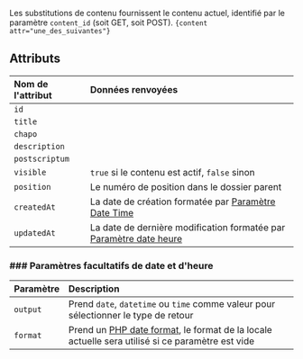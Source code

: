 Les substitutions de contenu fournissent le contenu actuel, identifié par le paramètre `content_id` (soit GET, soit POST).
`{content attr="une_des_suivantes"}`

## Attributs

| Nom de l'attribut | Données renvoyées                                                                                    |
|:------------------|:-----------------------------------------------------------------------------------------------------|
| `id`              |                                                                                                      |
| `title`           |                                                                                                      |
| `chapo`           |                                                                                                      |
| ` description `   |                                                                                                      |
| ` postscriptum `  |                                                                                                      |
| ` visible `       | `true` si le contenu est actif, `false` sinon                                                        |
| ` position `      | Le numéro de position dans le dossier parent                                                         |
| ` createdAt `     | La date de création formatée par [Paramètre Date Time](#date-time-optional-parameters)               |
| ` updatedAt `     | La date de dernière modification formatée par [Paramètre date heure](#date-time-optional-parameters) |

### ### Paramètres facultatifs de date et d'heure
| Paramètre | Description                                                                                                                                           |
|:----------|:------------------------------------------------------------------------------------------------------------------------------------------------------|
| `output`  | Prend `date`, `datetime` ou `time` comme valeur pour sélectionner le type de retour                                                                   |
| `format`  | Prend un [PHP date format](https://www.php.net/manual/fr/datetime.format.php),  le format de la locale actuelle sera utilisé si ce paramètre est vide |